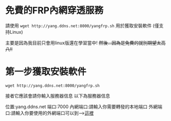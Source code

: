# 免費的FRP內網穿透服務

請使用
``` wget http://yang.ddns.net:8000/yangfrp.sh ```
用於獲取安裝軟件 (僅支持Linux)

主要是因為我目前只會用linux版還在學習當中!
~~然後...因為是免費的就別期望太高八!!~~
# 第一步獲取安裝軟件

``` wget http://yang.ddns.net:8000/yangfrp.sh ```

接者它應該會請你輸入服務器信息
以下為服務器信息

位置:yang.ddns.net
端口:7000
內網端口:請輸入你需要轉發的本地端口
外網端口:請輸入你要使用的外網端口可以到-->[這裡](http://yang.ddns.net:9010)




